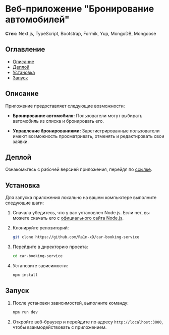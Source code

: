 # Веб-приложение "Бронирование автомобилей"

**Стек:** Next.js, TypeScript, Bootstrap, Formik, Yup, MongoDB, Mongoose

## Оглавление

-   [Описание](#описание)
-   [Деплой](#Деплой)
-   [Установка](#установка)
-   [Запуск](#запуск)

## Описание

Приложение предоставляет следующие возможности:

-   **Бронирование автомобиля:** Пользователи могут выбирать автомобиль из списка и бронировать его.

-   **Управление бронированиями:** Зарегистрированные пользователи имеют возможность просматривать, отменять и редактировать свои заявки.

## Деплой

Ознакомьтесь с рабочей версией приложения, перейдя по [ссылке](https://car-booking-service.vercel.app/).

## Установка

Для запуска приложения локально на вашем компьютере выполните следующие шаги:

1. Сначала убедитесь, что у вас установлен Node.js. Если нет, вы можете скачать его с [официального сайта Node.js](https://nodejs.org/).

2. Клонируйте репозиторий:
    ```bash
    git clone https://github.com/Ra1n-xD/car-booking-service
    ```
3. Перейдите в директорию проекта:
    ```bash
    cd car-booking-service
    ```
4. Установите зависимости:
    ```bash
    npm install
    ```

## Запуск

1. После установки зависимостей, выполните команду:
    ```bash
    npm run dev
    ```
2. Откройте веб-браузер и перейдите по адресу `http://localhost:3000`, чтобы взаимодействовать с приложением.
